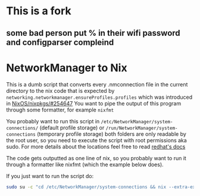 # This is a fork
some bad person put % in their wifi password and configparser compleind
---
# NetworkManager to Nix

This is a dumb script that converts every .nmconnection file in the current directory to the nix code that is expected by `networking.networkmanager.ensureProfiles.profiles` which was introduced in [NixOS/nixpkgs/#254647](https://github.com/NixOS/nixpkgs/pull/254647)
You want to pipe the output of this program through some formatter, for example `nixfmt`

You probably want to run this script in `/etc/NetworkManager/system-connections/` (default profile storage) or `/run/NetworkManager/system-connections` (temporary profile storage) both folders are only readable by the root user, so you need to execute the script with root permissions aka sudo. For more details about the locations feel free to read [redhat's docs](https://access.redhat.com/documentation/en-us/red_hat_enterprise_linux/8/html/configuring_and_managing_networking/assembly_networkmanager-connection-profiles-in-keyfile-format_configuring-and-managing-networking)

The code gets outputted as one line of nix, so you probably want to run it through a formatter like nixfmt (which the example below does).

If you just want to run the script do:
```bash
sudo su -c "cd /etc/NetworkManager/system-connections && nix --extra-experimental-features 'nix-command flakes' run github:Mio-coder/nm2nix | nix --extra-experimental-features 'nix-command flakes' run nixpkgs#nixfmt-rfc-style"
```

